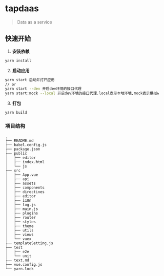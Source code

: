 # tapdaas

> Data as a service

## 快速开始

1. **安装依赖**
``` bash
yarn install
```
2. **启动应用**
```bash
yarn start 启动并打开应用
// or
yarn start --dev 开启dev环境的接口代理
yarn start:mock --local 开启dev环境的接口代理,local表示本地环境,mock表示模拟websocket数据
```

3. **打包**
```bash
yarn build
```

### 项目结构
```
.
├── README.md
├── babel.config.js
├── package.json
├── public
│   ├── editor
│   ├── index.html
│   └── js
├── src
│   ├── App.vue
│   ├── api
│   ├── assets
│   ├── components
│   ├── directives
│   ├── editor
│   ├── i18n
│   ├── log.js
│   ├── main.js
│   ├── plugins
│   ├── router
│   ├── styles
│   ├── theme
│   ├── utils
│   ├── views
│   └── vuex
├── templateSetting.js
├── test
│   ├── e2e
│   └── unit
├── text.md
├── vue.config.js
└── yarn.lock

```
